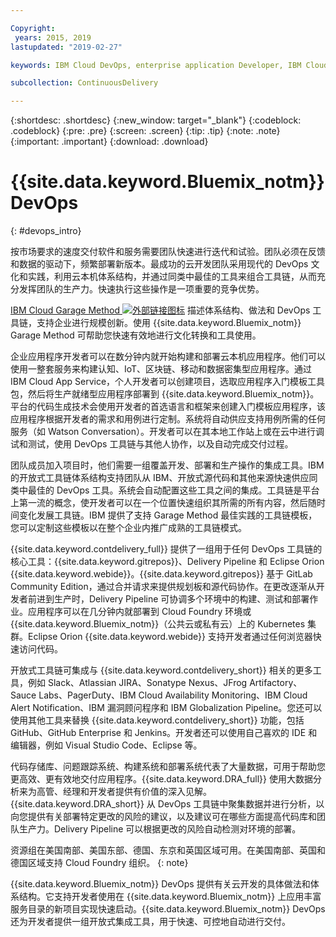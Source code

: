 ```yaml
---

Copyright:
 years: 2015, 2019
lastupdated: "2019-02-27"

keywords: IBM Cloud DevOps, enterprise application Developer, IBM Cloud Garage Method

subcollection: ContinuousDelivery

---
```


{:shortdesc: .shortdesc}
{:new_window: target="_blank"}
{:codeblock: .codeblock}
{:pre: .pre}
{:screen: .screen}
{:tip: .tip}
{:note: .note}
{:important: .important}
{:download: .download}


# {{site.data.keyword.Bluemix_notm}} DevOps
{: #devops_intro}

按市场要求的速度交付软件和服务需要团队快速进行迭代和试验。团队必须在反馈和数据的驱动下，频繁部署新版本。最成功的云开发团队采用现代的 DevOps 文化和实践，利用云本机体系结构，并通过同类中最佳的工具来组合工具链，从而充分发挥团队的生产力。快速执行这些操作是一项重要的竞争优势。

 
<a href="https://www.ibm.com/cloud/garage">IBM Cloud Garage Method <img src="../../icons/launch-glyph.svg" alt="外部链接图标"></a> 描述体系结构、做法和 DevOps 工具链，支持企业进行规模创新。使用 {{site.data.keyword.Bluemix_notm}} Garage Method 可帮助您快速有效地进行文化转换和工具使用。

企业应用程序开发者可以在数分钟内就开始构建和部署云本机应用程序。他们可以使用一整套服务来构建认知、IoT、区块链、移动和数据密集型应用程序。通过 IBM Cloud App Service，个人开发者可以创建项目，选取应用程序入门模板工具包，然后将生产就绪型应用程序部署到 {{site.data.keyword.Bluemix_notm}}。平台的代码生成技术会使用开发者的首选语言和框架来创建入门模板应用程序，该应用程序根据开发者的需求和用例进行定制。系统将自动供应支持用例所需的任何服务（如 Watson Conversation）。开发者可以在其本地工作站上或在云中进行调试和测试，使用 DevOps 工具链与其他人协作，以及自动完成交付过程。

团队成员加入项目时，他们需要一组覆盖开发、部署和生产操作的集成工具。IBM 的开放式工具链体系结构支持团队从 IBM、开放式源代码和其他来源快速供应同类中最佳的 DevOps 工具。系统会自动配置这些工具之间的集成。工具链是平台上第一流的概念，使开发者可以在一个位置快速组织其所需的所有内容，然后随时间变化发展工具链。IBM 提供了支持 Garage Method 最佳实践的工具链模板，您可以定制这些模板以在整个企业内推广成熟的工具链模式。

{{site.data.keyword.contdelivery_full}} 提供了一组用于任何 DevOps 工具链的核心工具：{{site.data.keyword.gitrepos}}、Delivery Pipeline 和 Eclipse Orion {{site.data.keyword.webide}}。{{site.data.keyword.gitrepos}} 基于 GitLab Community Edition，通过合并请求来提供规划板和源代码协作。在更改逐渐从开发者前进到生产时，Delivery Pipeline 可协调多个环境中的构建、测试和部署作业。应用程序可以在几分钟内就部署到 Cloud Foundry 环境或 {{site.data.keyword.Bluemix_notm}}（公共云或私有云）上的 Kubernetes 集群。Eclipse Orion {{site.data.keyword.webide}} 支持开发者通过任何浏览器快速访问代码。

开放式工具链可集成与 {{site.data.keyword.contdelivery_short}} 相关的更多工具，例如 Slack、Atlassian JIRA、Sonatype Nexus、JFrog Artifactory、Sauce Labs、PagerDuty、IBM Cloud Availability Monitoring、IBM Cloud Alert Notification、IBM 漏洞顾问程序和 IBM Globalization Pipeline。您还可以使用其他工具来替换 {{site.data.keyword.contdelivery_short}} 功能，包括 GitHub、GitHub Enterprise 和 Jenkins。开发者还可以使用自己喜欢的 IDE 和编辑器，例如 Visual Studio Code、Eclipse 等。

代码存储库、问题跟踪系统、构建系统和部署系统代表了大量数据，可用于帮助您更高效、更有效地交付应用程序。{{site.data.keyword.DRA_full}} 使用大数据分析来为高管、经理和开发者提供有价值的深入见解。{{site.data.keyword.DRA_short}} 从 DevOps 工具链中聚集数据并进行分析，以向您提供有关部署特定更改的风险的建议，以及建议可在哪些方面提高代码库和团队生产力。Delivery Pipeline 可以根据更改的风险自动检测对环境的部署。

资源组在美国南部、美国东部、德国、东京和英国区域可用。在美国南部、英国和德国区域支持 Cloud Foundry 组织。
{: note}

{{site.data.keyword.Bluemix_notm}} DevOps 提供有关云开发的具体做法和体系结构。它支持开发者使用在 {{site.data.keyword.Bluemix_notm}} 上应用丰富服务目录的新项目实现快速启动。{{site.data.keyword.Bluemix_notm}} DevOps 还为开发者提供一组开放式集成工具，用于快速、可控地自动进行交付。
